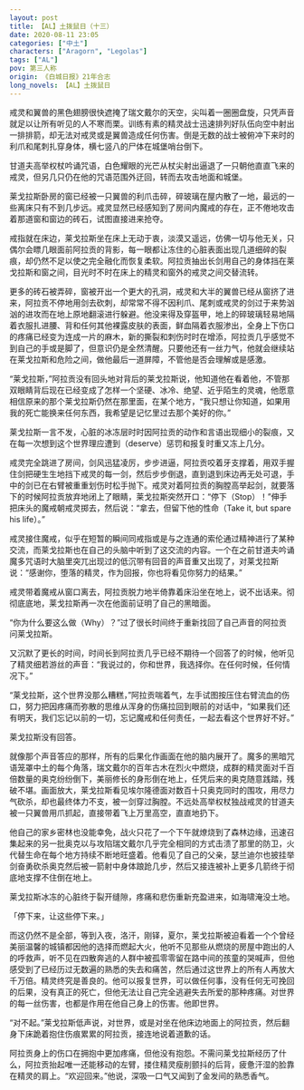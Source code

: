 ```yaml
---
layout: post
title: 【AL】土拨鼠日（十三）
date: 2020-08-11 23:05
categories: ["中土"]
characters: ["Aragorn", "Legolas"]
tags: ["AL"]
pov: 第三人称
origin: 《白城日报》21年合志
long_novels: 【AL】土拨鼠日
---
```


戒灵和翼兽的黑色翅膀很快遮掩了瑞文戴尔的天空，尖叫着一圈圈盘旋，只凭声音就足以让所有听见的人不寒而栗。训练有素的精灵战士迅速排列好队伍向空中射出一排排箭，却无法对戒灵或是翼兽造成任何伤害。倒是无数的战士被俯冲下来时的利爪和尾刺扎穿身体，横七竖八的尸体在城堡哨台倒下。

甘道夫高举权杖吟诵咒语，白色耀眼的光芒从杖尖射出逼退了一只朝他直直飞来的戒灵，但另几只仍在他的咒语范围外迂回，转而去攻击地面和城堡。

莱戈拉斯卧房的窗已经被一只翼兽的利爪击碎，碎玻璃在屋内散了一地，最远的一些离床只有不到几步远。戒灵显然已经感知到了房间内魔戒的存在，正不倦地攻击着那道窗和窗边的砖石，试图直接进来抢夺。

戒指就在床边，莱戈拉斯坐在床上无动于衷，淡漠又遥远，仿佛一切与他无关，只偶尔会瞟几眼面前阿拉贡的背影，每一眼都让冻住的心脏表面出现几道细碎的裂痕，却仍然不足以使之完全融化而恢复柔软。阿拉贡抽出长剑用自己的身体挡在莱戈拉斯和窗之间，目光时不时在床上的精灵和窗外的戒灵之间交替流转。

更多的砖石被弄碎，窗被开出一个更大的孔洞，戒灵和大半的翼兽已经从窗挤了进来，阿拉贡不停地用剑去砍刺，却常常不得不因利爪、尾刺或戒灵的剑过于来势汹汹的进攻而在地上原地翻滚进行躲避。他没来得及穿盔甲，地上的碎玻璃轻易地隔着衣服扎进腰、背和任何其他裸露皮肤的表面，鲜血隔着衣服渗出，全身上下伤口的疼痛已经变为连成一片的麻木，新的撕裂和刺伤时时在增添，阿拉贡几乎感觉不到自己的手或是脚了，但意识仍是全然清醒。只要他还有一丝力气，他就会继续站在莱戈拉斯和危险之间，做他最后一道屏障，不管他是否会理解或是感激。

“莱戈拉斯，”阿拉贡没有回头地对背后的莱戈拉斯说，他知道他在看着他，不管那双眼睛背后现在已经变成了怎样一个坚硬、冰冷、绝望、近乎陌生的灵魂，他愿意相信原来的那个莱戈拉斯仍然在那里面，在某个地方，“我只想让你知道，如果用我的死亡能换来任何东西，我希望是记忆里过去那个美好的你。”

莱戈拉斯一言不发，心脏的冰冻层时时因阿拉贡的动作和言语出现细小的裂痕，又在每一次想到这个世界理应遭到（deserve）惩罚和报复时重又冻上几分。

戒灵完全跳进了房间，剑风迅猛凌厉，步步进逼，阿拉贡咬着牙支撑着，用双手握住剑把硬生生地挡下戒灵的每一剑，然后步步倒退，直到退到床边再无处可退，手中的剑已在右臂被重重划伤时松手抛下。戒灵对着阿拉贡的胸膛高举起剑，就要落下的时候阿拉贡放弃地闭上了眼睛，莱戈拉斯突然开口：“停下（Stop）！”伸手把床头的魔戒朝戒灵掷去，然后说：“拿去，但留下他的性命（Take it, but spare his life）。”

戒灵接住魔戒，似乎在短暂的瞬间同戒指或是与之连通的索伦通过精神进行了某种交流，而莱戈拉斯也在自己的头脑中听到了这交流的内容。一个在之前甘道夫吟诵魔多咒语时大脑里突兀出现过的低沉带有回音的声音重又出现了，对莱戈拉斯说：“感谢你，堕落的精灵，作为回报，你也将看见你努力的结果。”

戒灵带着魔戒从窗口离去，阿拉贡脱力地半倚靠着床沿坐在地上，说不出话来。彻彻底底地，莱戈拉斯再一次在他面前证明了自己的黑暗面。

“你为什么要这么做（Why）？”过了很长时间终于重新找回了自己声音的阿拉贡问莱戈拉斯。

又沉默了更长的时间，时间长到阿拉贡几乎已经不期待一个回答了的时候，他听见了精灵细若游丝的声音：“我说过的，你和世界，我选择你。在任何时候，任何情况下。”

“莱戈拉斯，这个世界没那么糟糕，”阿拉贡喘着气，左手试图按压住右臂流血的伤口，努力把因疼痛而弥散的思维从浑身的伤痛拉回到眼前的对话中，“如果我们还有明天，我们忘记以前的一切，忘记魔戒和任何责任，一起去看这个世界好不好。”

莱戈拉斯没有回答。

就像那个声音答应的那样，所有的后果化作画面在他的脑内展开了。魔多的黑暗咒语笼罩中土的每个角落，瑞文戴尔的百年古木在烈火中燃烧，成群的精灵面对千百倍数量的奥克纷纷倒下，美丽修长的身形倒在地上，任凭后来的奥克随意践踏，残破不堪。画面放大，莱戈拉斯看见埃尔隆德面对数百十只奥克同时的围攻，用尽力气砍杀，却也最终体力不支，被一剑穿过胸膛。不远处高举权杖独战戒灵的甘道夫被一只翼兽用爪抓起，直接带着飞上万里高空，直直地扔下。

他自己的家乡密林也没能幸免，战火只花了一个下午就燎烧到了森林边缘，迅速召集起来的另一批奥克以与攻陷瑞文戴尔几乎完全相同的方式击溃了那里的防卫，火代替生命在每个地方持续不断地旺盛着。他看见了自己的父亲，瑟兰迪尔也披挂举剑奋勇砍杀奥克然后被一箭射中身体踉跄几步，然后又接连被补上更多几箭终于彻底地支撑不住倒在地上。

莱戈拉斯冰冻的心脏终于裂开缝隙，疼痛和悲伤重新充盈进来，如海啸淹没土地。

「停下来，让这些停下来。」

而这仍然不是全部，等到入夜，洛汗，刚铎，夏尔，莱戈拉斯被迫看着一个个曾经美丽温馨的城镇都因他的选择而燃起大火，他听不见那些从燃烧的房屋中跑出的人的呼救声，听不见在四散奔逃的人群中被孤零零留在路中间的孩童的哭喊声，但他感受到了已经历过无数遍的熟悉的失去和痛苦，然后通过这世界上的所有人再放大千万倍。精灵终究是善良的。他可以报复世界，可以做任何事，没有任何无可挽回的后果，没有真正的死亡，但他无法让自己完全逃避失去所爱的那种疼痛。对世界的每一丝伤害，也都是作用在他自己身上的伤害。他即世界。

“对不起。”莱戈拉斯低声说，对世界，或是对坐在他床边地面上的阿拉贡，然后翻身下床跪着抱住伤痕累累的阿拉贡，接连地说着道歉的话。

阿拉贡身上的伤口在拥抱中更加疼痛，但他没有抱怨。不需问莱戈拉斯经历了什么，阿拉贡抬起唯一还能移动的左臂，搂住精灵瘦削颤抖的后背，疲惫汗湿的脸靠在精灵的肩上。“欢迎回来。”他说，深吸一口气又闻到了金发间的熟悉香气。

<br>
